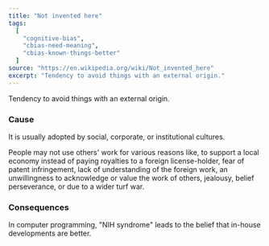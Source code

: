 ```yaml
---
title: "Not invented here"
tags:
  [
    "cognitive-bias",
    "cbias-need-meaning",
    "cbias-known-things-better"
  ]
source: "https://en.wikipedia.org/wiki/Not_invented_here"
excerpt: "Tendency to avoid things with an external origin."
---
```


Tendency to avoid things with an external origin.

### Cause

It is usually adopted by social, corporate, or institutional cultures.

 People may not use others' work for various reasons like, to support a local economy instead of paying royalties to a foreign license-holder, fear of patent infringement, lack of understanding of the foreign work, an unwillingness to acknowledge or value the work of others, jealousy, belief perseverance, or due to a wider turf war.

### Consequences

In computer programming, "NIH syndrome" leads to the belief that in-house developments are better.




